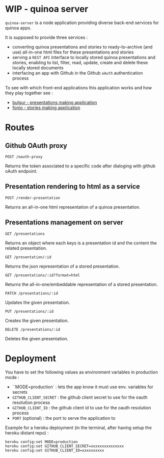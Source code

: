 # WIP - quinoa server

``quinoa-server`` is a node application providing diverse back-end services for quinoa apps.

It is supposed to provide three services :

* converting quinoa presentations and stories to ready-to-archive (and use) all-in-one html files for these presentations and stories
* serving a ``REST API`` interface to locally stored quinoa presentations and stories, enabling to list, filter, read, update, create and delete these locally stored documents
* interfacing an app with Github in the Github ``oAuth`` authentication process

To see with which front-end applications this application works and how they play together see :

* [bulgur - presentations making application](https://github.com/medialab/bulgur)
* [fonio - stories making application](https://github.com/medialab/fonio)

# Routes

## Github OAuth proxy

```
POST /oauth-proxy
```

Returns the token associated to a specific code after dialoging with github oAuth endpoint.

## Presentation rendering to html as a service

```
POST /render-presentation
```

Returns an all-in-one html representation of a quinoa presentation.

## Presentations management on server

```
GET /presentations
```

Returns an object where each keys is a presentation id and the content the related presentation.

```
GET /presentation/:id
```

Returns the json representation of a stored presentation.

```
GET /presentations/:id?format=html
```

Returns the all-in-one/embeddable representation of a stored presentation.

```
PATCH /presentations/:id
```

Updates the given presentation.

```
PUT /presentations/:id
```

Creates the given presentation.

```
DELETE /presentations/:id
```

Deletes the given presentation.

# Deployment

You have to set the following values as environment variables in production mode :

* ``MODE=production` : lets the app know it must use env. variables for secrets
* ``GITHUB_CLIENT_SECRET`` : the github client secret to use for the oauth resolution process
* ``GITHUB_CLIENT_ID`` : the github client id to use for the oauth resolution process
* ``PORT`` (optional) : the port to serve the application to

Example for a heroku deployment (in the terminal, after having setup the heroku distant repo) :

```
heroku config:set MODE=production
heroku config:set GITHUB_CLIENT_SECRET=xxxxxxxxxxxxxxx
heroku config:set GITHUB_CLIENT_ID=xxxxxxxxxx
```
